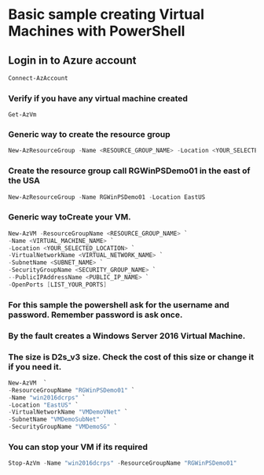 # Basic sample creating Virtual Machines with PowerShell


## Login in to Azure account
```powershell
Connect-AzAccount
```

### Verify if you have any virtual machine created
```
Get-AzVm
```

### Generic way to create the resource group
```powershell
New-AzResourceGroup -Name <RESOURCE_GROUP_NAME> -Location <YOUR_SELECTED_LOCATION>
```

### Create the resource group call RGWinPSDemo01 in the east of the USA
```powershell
New-AzResourceGroup -Name RGWinPSDemo01 -Location EastUS
```

### Generic way toCreate your VM.
```powershell
New-AzVM -ResourceGroupName <RESOURCE_GROUP_NAME> `
-Name <VIRTUAL_MACHINE_NAME> `
-Location <YOUR_SELECTED_LOCATION> `
-VirtualNetworkName <VIRTUAL_NETWORK_NAME> `
-SubnetName <SUBNET_NAME> `
-SecurityGroupName <SECURITY_GROUP_NAME> `
--PublicIPAddressName <PUBLIC_IP_NAME> `
-OpenPorts [LIST_YOUR_PORTS]
```


### For this sample the powershell ask for the username and password. Remember password is ask once.
### By the fault creates a Windows Server 2016 Virtual Machine.
### The size is D2s_v3 size.  **Check the cost of this size or change it if you need it.**
```powershell
New-AzVM  `
-ResourceGroupName "RGWinPSDemo01" `
-Name "win2016dcrps" `
-Location "EastUS" `
-VirtualNetworkName "VMDemoVNet" `
-SubnetName "VMDemoSubNet" `
-SecurityGroupName "VMDemoSG" `
```

### You can stop your VM if its required
```powershell
Stop-AzVm -Name "win2016dcrps" -ResourceGroupName "RGWinPSDemo01"
```